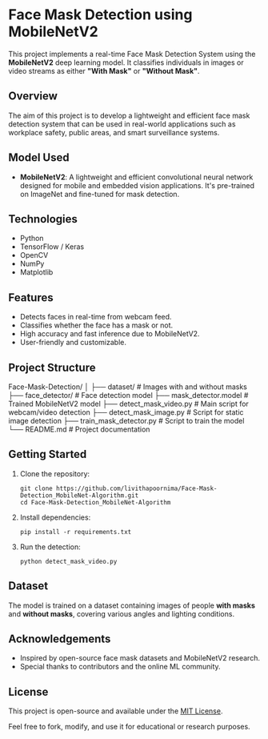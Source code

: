
# Face Mask Detection using MobileNetV2

This project implements a real-time Face Mask Detection System using the **MobileNetV2** deep learning model. It classifies individuals in images or video streams as either **"With Mask"** or **"Without Mask"**.

## Overview

The aim of this project is to develop a lightweight and efficient face mask detection system that can be used in real-world applications such as workplace safety, public areas, and smart surveillance systems.

## Model Used

- **MobileNetV2**: A lightweight and efficient convolutional neural network designed for mobile and embedded vision applications. It's pre-trained on ImageNet and fine-tuned for mask detection.

## Technologies

- Python  
- TensorFlow / Keras  
- OpenCV  
- NumPy  
- Matplotlib

## Features

- Detects faces in real-time from webcam feed.
- Classifies whether the face has a mask or not.
- High accuracy and fast inference due to MobileNetV2.
- User-friendly and customizable.

## Project Structure

Face-Mask-Detection/
│
├── dataset/               # Images with and without masks
├── face_detector/         # Face detection model
├── mask_detector.model    # Trained MobileNetV2 model
├── detect_mask_video.py   # Main script for webcam/video detection
├── detect_mask_image.py   # Script for static image detection
├── train_mask_detector.py # Script to train the model
└── README.md              # Project documentation

## Getting Started

1. Clone the repository:
   ```
   git clone https://github.com/livithapoornima/Face-Mask-Detection_MobileNet-Algorithm.git
   cd Face-Mask-Detection_MobileNet-Algorithm
   ```

2. Install dependencies:
   ```
   pip install -r requirements.txt
   ```

3. Run the detection:
   ```
   python detect_mask_video.py
   ```

## Dataset

The model is trained on a dataset containing images of people **with masks** and **without masks**, covering various angles and lighting conditions.

## Acknowledgements

- Inspired by open-source face mask datasets and MobileNetV2 research.
- Special thanks to contributors and the online ML community.

## License

This project is open-source and available under the [MIT License](LICENSE).


Feel free to fork, modify, and use it for educational or research purposes.
